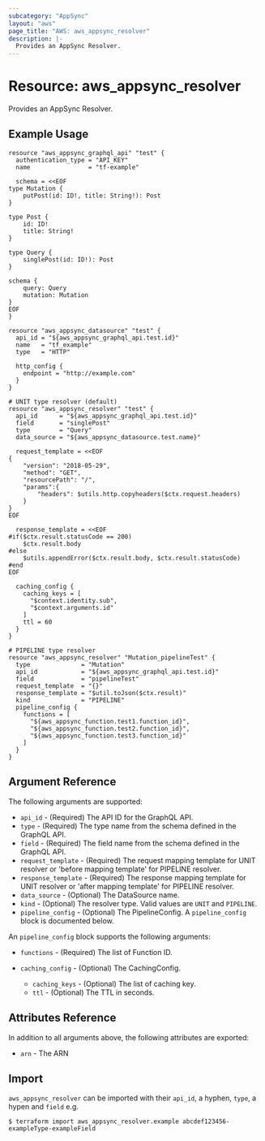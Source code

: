 ```yaml
---
subcategory: "AppSync"
layout: "aws"
page_title: "AWS: aws_appsync_resolver"
description: |-
  Provides an AppSync Resolver.
---
```


# Resource: aws_appsync_resolver

Provides an AppSync Resolver.

## Example Usage

```hcl
resource "aws_appsync_graphql_api" "test" {
  authentication_type = "API_KEY"
  name                = "tf-example"

  schema = <<EOF
type Mutation {
	putPost(id: ID!, title: String!): Post
}

type Post {
	id: ID!
	title: String!
}

type Query {
	singlePost(id: ID!): Post
}

schema {
	query: Query
	mutation: Mutation
}
EOF
}

resource "aws_appsync_datasource" "test" {
  api_id = "${aws_appsync_graphql_api.test.id}"
  name   = "tf_example"
  type   = "HTTP"

  http_config {
    endpoint = "http://example.com"
  }
}

# UNIT type resolver (default)
resource "aws_appsync_resolver" "test" {
  api_id      = "${aws_appsync_graphql_api.test.id}"
  field       = "singlePost"
  type        = "Query"
  data_source = "${aws_appsync_datasource.test.name}"

  request_template = <<EOF
{
    "version": "2018-05-29",
    "method": "GET",
    "resourcePath": "/",
    "params":{
        "headers": $utils.http.copyheaders($ctx.request.headers)
    }
}
EOF

  response_template = <<EOF
#if($ctx.result.statusCode == 200)
    $ctx.result.body
#else
    $utils.appendError($ctx.result.body, $ctx.result.statusCode)
#end
EOF

  caching_config {
    caching_keys = [
      "$context.identity.sub",
      "$context.arguments.id"
    ]
    ttl = 60
  }
}

# PIPELINE type resolver
resource "aws_appsync_resolver" "Mutation_pipelineTest" {
  type              = "Mutation"
  api_id            = "${aws_appsync_graphql_api.test.id}"
  field             = "pipelineTest"
  request_template  = "{}"
  response_template = "$util.toJson($ctx.result)"
  kind              = "PIPELINE"
  pipeline_config {
    functions = [
      "${aws_appsync_function.test1.function_id}",
      "${aws_appsync_function.test2.function_id}",
      "${aws_appsync_function.test3.function_id}"
    ]
  }
}
```

## Argument Reference

The following arguments are supported:

* `api_id` - (Required) The API ID for the GraphQL API.
* `type` - (Required) The type name from the schema defined in the GraphQL API.
* `field` - (Required) The field name from the schema defined in the GraphQL API.
* `request_template` - (Required) The request mapping template for UNIT resolver or 'before mapping template' for PIPELINE resolver.
* `response_template` - (Required) The response mapping template for UNIT resolver or 'after mapping template' for PIPELINE resolver.
* `data_source` - (Optional) The DataSource name.
* `kind`  - (Optional) The resolver type. Valid values are `UNIT` and `PIPELINE`.
* `pipeline_config` - (Optional) The PipelineConfig. A `pipeline_config` block is documented below.

An `pipeline_config` block supports the following arguments:

* `functions` - (Required) The list of Function ID.

* `caching_config` - (Optional) The CachingConfig.
  * `caching_keys` - (Optional) The list of caching key.
  * `ttl` - (Optional) The TTL in seconds.

## Attributes Reference

In addition to all arguments above, the following attributes are exported:

* `arn` - The ARN

## Import

`aws_appsync_resolver` can be imported with their `api_id`, a hyphen, `type`, a hypen and `field` e.g.

```
$ terraform import aws_appsync_resolver.example abcdef123456-exampleType-exampleField
```
